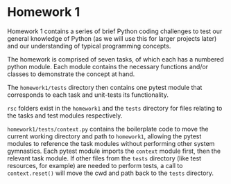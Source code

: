 # Homework 1
Homework 1 contains a series of brief Python coding challenges to test our general knowledge of Python (as we will use this for larger projects later) and our understanding of typical programming concepts.

The homework is comprised of seven tasks, of which each has a numbered python module. Each module contains the necessary functions and/or classes to demonstrate the concept at hand.

The `homework1/tests` directory then contains one pytest module that corresponds to each task and unit-tests its functionality.

`rsc` folders exist in the `homework1` and the `tests` directory for files relating to the tasks and test modules respectively.

`homework1/tests/context.py` contains the boilerplate code to move the current working directory and path to `homework1`, allowing the pytest modules to reference the task modules without performing other system gymnastics. Each pytest module imports the `context` module first, then the relevant task module. If other files from the `tests` directory (like test resources, for example) are needed to perform tests, a call to `context.reset()` will move the cwd and path back to the `tests` directory.
